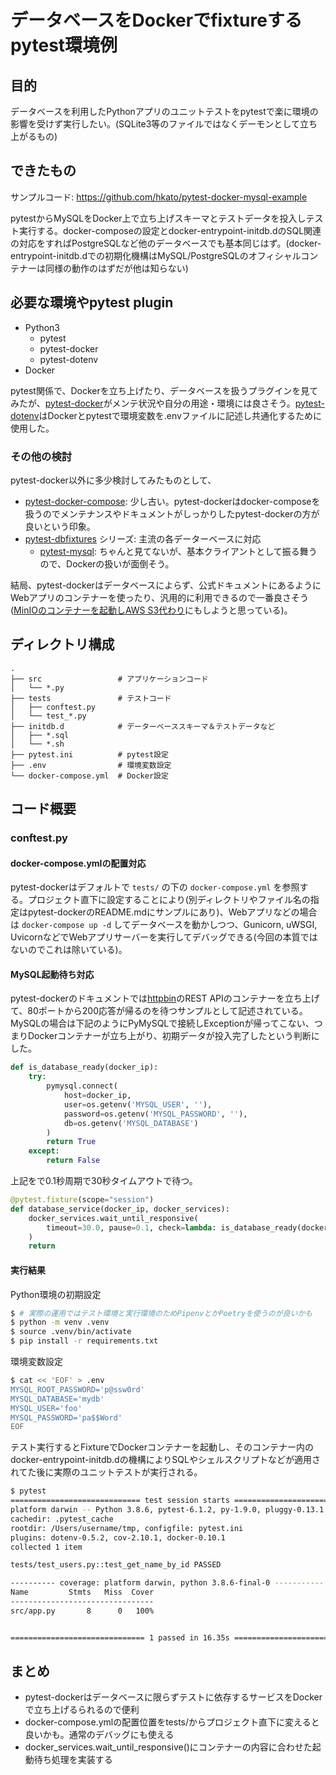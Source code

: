 # データベースをDockerでfixtureするpytest環境例

## 目的

データベースを利用したPythonアプリのユニットテストをpytestで楽に環境の影響を受けず実行したい。(SQLite3等のファイルではなくデーモンとして立ち上がるもの)

## できたもの

サンプルコード: https://github.com/hkato/pytest-docker-mysql-example

pytestからMySQLをDocker上で立ち上げスキーマとテストデータを投入しテスト実行する。docker-composeの設定とdocker-entrypoint-initdb.dのSQL関連の対応をすればPostgreSQLなど他のデータベースでも基本同じはず。(docker-entrypoint-initdb.dでの初期化機構はMySQL/PostgreSQLのオフィシャルコンテナーは同様の動作のはずだが他は知らない)



## 必要な環境やpytest plugin

- Python3
  - pytest
  - pytest-docker
  - pytest-dotenv
- Docker

pytest関係で、Dockerを立ち上げたり、データベースを扱うプラグインを見てみたが、[pytest-docker](https://github.com/avast/pytest-docker)がメンテ状況や自分の用途・環境には良さそう。[pytest-dotenv](https://github.com/quiqua/pytest-dotenv)はDockerとpytestで環境変数を.envファイルに記述し共通化するために使用した。

### その他の検討

pytest-docker以外に多少検討してみたものとして、

- [pytest-docker-compose](https://github.com/pytest-docker-compose/pytest-docker-compose): 少し古い。pytest-dockerはdocker-composeを扱うのでメンテナンスやドキュメントがしっかりしたpytest-dockerの方が良いという印象。
- [pytest-dbfixtures](https://github.com/ClearcodeHQ/pytest-dbfixtures) シリーズ: 主流の各データーベースに対応
  - [pytest-mysql](https://github.com/ClearcodeHQ/pytest-mysql): ちゃんと見てないが、基本クライアントとして振る舞うので、Dockerの扱いが面倒そう。

結局、pytest-dockerはデータベースによらず、公式ドキュメントにあるようにWebアプリのコンテナーを使ったり、汎用的に利用できるので一番良さそう([MinIOのコンテナーを起動しAWS S3代わり](https://qiita.com/hkato/items/89e436300c50c46624b9)にもしようと思っている)。

## ディレクトリ構成

```text
.
├── src                 # アプリケーションコード
│   └── *.py
├── tests               # テストコード
│   ├── conftest.py
│   └── test_*.py
├── initdb.d            # データーベーススキーマ＆テストデータなど
│   ├── *.sql
│   └── *.sh
├── pytest.ini          # pytest設定
├── .env                # 環境変数設定
└── docker-compose.yml  # Docker設定
```

## コード概要

### conftest.py

#### docker-compose.ymlの配置対応

pytest-dockerはデフォルトで `tests/` の下の `docker-compose.yml` を参照する。プロジェクト直下に設定することにより(別ディレクトリやファイル名の指定はpytest-dockerのREADME.mdにサンプルにあり)、Webアプリなどの場合は `docker-compose up -d` してデータベースを動かしつつ、Gunicorn, uWSGI, UvicornなどでWebアプリサーバーを実行してデバッグできる(今回の本質ではないのでこれは除いている)。

#### MySQL起動待ち対応

pytest-dockerのドキュメントでは[httpbin](https://httpbin.org)のREST APIのコンテナーを立ち上げて、80ポートから200応答が帰るのを待つサンプルとして記述されている。MySQLの場合は下記のようにPyMySQLで接続しExceptionが帰ってこない、つまりDockerコンテナーが立ち上がり、初期データが投入完了したという判断にした。

```python
def is_database_ready(docker_ip):
    try:
        pymysql.connect(
            host=docker_ip,
            user=os.getenv('MYSQL_USER', ''),
            password=os.getenv('MYSQL_PASSWORD', ''),
            db=os.getenv('MYSQL_DATABASE')
        )
        return True
    except:
        return False
```

上記をで0.1秒周期で30秒タイムアウトで待つ。

```python
@pytest.fixture(scope="session")
def database_service(docker_ip, docker_services):
    docker_services.wait_until_responsive(
        timeout=30.0, pause=0.1, check=lambda: is_database_ready(docker_ip)
    )
    return
```

#### 実行結果

Python環境の初期設定

```sh
$ # 実際の運用ではテスト環境と実行環境のためPipenvとかPoetryを使うのが良いかも
$ python -m venv .venv
$ source .venv/bin/activate
$ pip install -r requirements.txt
```

環境変数設定

```sh
$ cat << 'EOF' > .env
MYSQL_ROOT_PASSWORD='p@ssw0rd'
MYSQL_DATABASE='mydb'
MYSQL_USER='foo'
MYSQL_PASSWORD='pa$$Word'
EOF
```

テスト実行するとFixtureでDockerコンテナーを起動し、そのコンテナー内のdocker-entrypoint-initdb.dの機構によりSQLやシェルスクリプトなどが適用されてた後に実際のユニットテストが実行される。

```sh
$ pytest
============================= test session starts ==============================
platform darwin -- Python 3.8.6, pytest-6.1.2, py-1.9.0, pluggy-0.13.1 -- /Users/username/tmp/.venv/bin/python
cachedir: .pytest_cache
rootdir: /Users/username/tmp, configfile: pytest.ini
plugins: dotenv-0.5.2, cov-2.10.1, docker-0.10.1
collected 1 item                                                               

tests/test_users.py::test_get_name_by_id PASSED                          [100%]

---------- coverage: platform darwin, python 3.8.6-final-0 -----------
Name         Stmts   Miss  Cover
--------------------------------
src/app.py       8      0   100%


============================== 1 passed in 16.35s ==============================
```

## まとめ

- pytest-dockerはデータベースに限らずテストに依存するサービスをDockerで立ち上げるられるので便利
- docker-compose.ymlの配置位置をtests/からプロジェクト直下に変えると良いかも。通常のデバッグにも使える
- docker_services.wait_until_responsive()にコンテナーの内容に合わせた起動待ち処理を実装する
